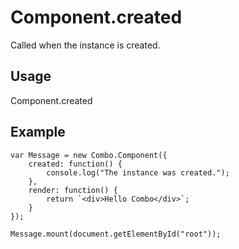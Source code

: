 # Component.created

 Called when the instance is created.

## Usage

Component.created

## Example

	var Message = new Combo.Component({
		created: function() {
			console.log("The instance was created.");
		},
		render: function() {
			return `<div>Hello Combo</div>`;
		}
	});

	Message.mount(document.getElementById("root"));

